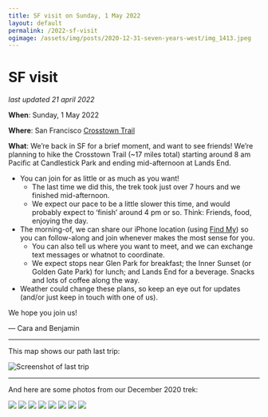```yaml
---
title: SF visit on Sunday, 1 May 2022
layout: default
permalink: /2022-sf-visit
ogimage: /assets/img/posts/2020-12-31-seven-years-west/img_1413.jpeg
---
```

# SF visit

_last updated 21 april 2022_

**When**: Sunday, 1 May 2022

**Where**: San Francisco [Crosstown Trail](https://crosstowntrail.org/)

**What**: We’re back in SF for a brief moment, and want to see friends! We’re planning to hike the Crosstown Trail (~17 miles total) starting around 8 am Pacific at Candlestick Park and ending mid-afternoon at Lands End.

* You can join for as little or as much as you want!
  * The last time we did this, the trek took just over 7 hours and we finished mid-afternoon.
  * We expect our pace to be a little slower this time, and would probably expect to ‘finish’ around 4 pm or so. Think: Friends, food, enjoying the day.
* The morning-of, we can share our iPhone location (using [Find My](https://support.apple.com/en-us/HT210514)) so you can follow-along and join whenever makes the most sense for you.
  * You can also tell us where you want to meet, and we can exchange text messages or whatnot to coordinate.
  * We expect stops near Glen Park for breakfast; the Inner Sunset (or Golden Gate Park) for lunch; and Lands End for a beverage. Snacks and lots of coffee along the way.
* Weather could change these plans, so keep an eye out for updates (and/or just keep in touch with one of us).

We hope you join us!

— Cara and Benjamin

---

This map shows our path last trip:

![Screenshot of last trip](/2022-sf-visit/9CF6F672-EB86-4C2E-A73F-AE4350235A54.jpeg)

---

And here are some photos from our December 2020 trek:

![](/2022-sf-visit/IMG_1391.jpeg)
![](/2022-sf-visit/IMG_1475.jpeg)
![](/2022-sf-visit/IMG_1479.jpeg)
![](/2022-sf-visit/IMG_1484.jpeg)
![](/2022-sf-visit/IMG_1486.jpeg)
![](/2022-sf-visit/IMG_1488.jpeg)
![](/2022-sf-visit/IMG_1522.jpeg)
![](/2022-sf-visit/IMG_1535.jpeg)
